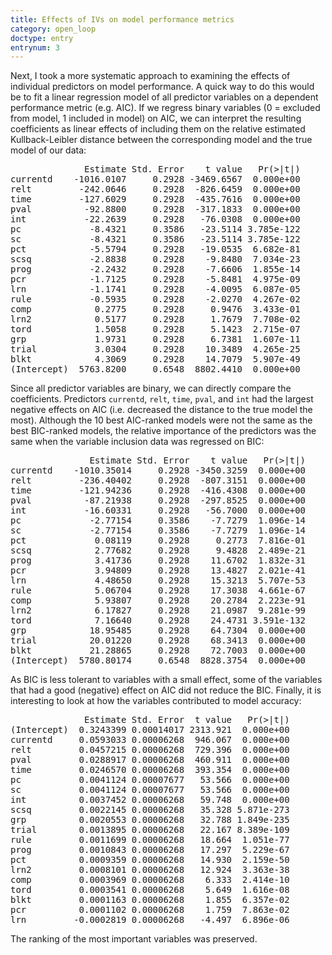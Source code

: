 ```yaml
---
title: Effects of IVs on model performance metrics
category: open_loop
doctype: entry
entrynum: 3
---
```


Next, I took a more systematic approach to examining the effects of individual predictors on model performance. A quick way to do this would be to fit a linear regression model of all predictor variables on a dependent performance metric (e.g. AIC). If we regress binary variables (0 = excluded from model, 1 included in model) on AIC, we can interpret the resulting coefficients as linear effects of including them on the relative estimated Kullback-Leibler distance between the corresponding model and the true model of our data:

<pre class='codeblock'>
              Estimate Std. Error    t value   Pr(>|t|)
currentd    -1016.0107     0.2928 -3469.6567  0.000e+00
relt         -242.0646     0.2928  -826.6459  0.000e+00
time         -127.6029     0.2928  -435.7616  0.000e+00
pval          -92.8800     0.2928  -317.1833  0.000e+00
int           -22.2639     0.2928   -76.0308  0.000e+00
pc             -8.4321     0.3586   -23.5114 3.785e-122
sc             -8.4321     0.3586   -23.5114 3.785e-122
pct            -5.5794     0.2928   -19.0535  6.682e-81
scsq           -2.8838     0.2928    -9.8480  7.034e-23
prog           -2.2432     0.2928    -7.6606  1.855e-14
pcr            -1.7125     0.2928    -5.8481  4.975e-09
lrn            -1.1741     0.2928    -4.0095  6.087e-05
rule           -0.5935     0.2928    -2.0270  4.267e-02
comp            0.2775     0.2928     0.9476  3.433e-01
lrn2            0.5177     0.2928     1.7679  7.708e-02
tord            1.5058     0.2928     5.1423  2.715e-07
grp             1.9731     0.2928     6.7381  1.607e-11
trial           3.0304     0.2928    10.3489  4.265e-25
blkt            4.3069     0.2928    14.7079  5.907e-49
(Intercept)  5763.8200     0.6548  8802.4410  0.000e+00
</pre>

Since all predictor variables are binary, we can directly compare the coefficients. Predictors `currentd`, `relt`, `time`, `pval`, and `int` had the largest negative effects on AIC (i.e. decreased the distance to the true model the most). Although the 10 best AIC-ranked models were not the same as the best BIC-ranked models, the relative importance of the predictors was the same when the variable inclusion data was regressed on BIC:

<pre class='codeblock'>
               Estimate Std. Error    t value   Pr(>|t|)
currentd    -1010.35014     0.2928 -3450.3259  0.000e+00
relt         -236.40402     0.2928  -807.3151  0.000e+00
time         -121.94236     0.2928  -416.4308  0.000e+00
pval          -87.21938     0.2928  -297.8525  0.000e+00
int           -16.60331     0.2928   -56.7000  0.000e+00
pc             -2.77154     0.3586    -7.7279  1.096e-14
sc             -2.77154     0.3586    -7.7279  1.096e-14
pct             0.08119     0.2928     0.2773  7.816e-01
scsq            2.77682     0.2928     9.4828  2.489e-21
prog            3.41736     0.2928    11.6702  1.832e-31
pcr             3.94809     0.2928    13.4827  2.021e-41
lrn             4.48650     0.2928    15.3213  5.707e-53
rule            5.06704     0.2928    17.3038  4.661e-67
comp            5.93807     0.2928    20.2784  2.223e-91
lrn2            6.17827     0.2928    21.0987  9.281e-99
tord            7.16640     0.2928    24.4731 3.591e-132
grp            18.95485     0.2928    64.7304  0.000e+00
trial          20.01220     0.2928    68.3413  0.000e+00
blkt           21.28865     0.2928    72.7003  0.000e+00
(Intercept)  5780.80174     0.6548  8828.3754  0.000e+00
</pre>

As BIC is less tolerant to variables with a small effect, some of the variables that had a good (negative) effect on AIC did not reduce the BIC. Finally, it is interesting to look at how the variables contributed to model accuracy:

<pre class='codeblock'>
              Estimate Std. Error  t value   Pr(>|t|)
(Intercept)  0.3243399 0.00014017 2313.921  0.000e+00
currentd     0.0593033 0.00006268  946.067  0.000e+00
relt         0.0457215 0.00006268  729.396  0.000e+00
pval         0.0288917 0.00006268  460.911  0.000e+00
time         0.0246570 0.00006268  393.354  0.000e+00
pc           0.0041124 0.00007677   53.566  0.000e+00
sc           0.0041124 0.00007677   53.566  0.000e+00
int          0.0037452 0.00006268   59.748  0.000e+00
scsq         0.0022145 0.00006268   35.328 5.871e-273
grp          0.0020553 0.00006268   32.788 1.849e-235
trial        0.0013895 0.00006268   22.167 8.389e-109
rule         0.0011699 0.00006268   18.664  1.051e-77
prog         0.0010843 0.00006268   17.297  5.229e-67
pct          0.0009359 0.00006268   14.930  2.159e-50
lrn2         0.0008101 0.00006268   12.924  3.363e-38
comp         0.0003969 0.00006268    6.333  2.414e-10
tord         0.0003541 0.00006268    5.649  1.616e-08
blkt         0.0001163 0.00006268    1.855  6.357e-02
pcr          0.0001102 0.00006268    1.759  7.863e-02
lrn         -0.0002819 0.00006268   -4.497  6.896e-06
</pre>

The ranking of the most important variables was preserved. 